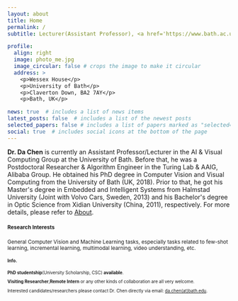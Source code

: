 ```yaml
---
layout: about
title: Home
permalink: /
subtitle: Lecturer(Assistant Professor), <a href='https://www.bath.ac.uk/departments/department-of-computer-science/'>Department of Computer Science</a>, <a href='https://www.bath.ac.uk/'>University of Bath</a>

profile:
  align: right
  image: photo_me.jpg
  image_circular: false # crops the image to make it circular
  address: >
    <p>Wessex House</p>
    <p>University of Bath</p>
    <p>Claverton Down, BA2 7AY</p>
    <p>Bath, UK</p>

news: true  # includes a list of news items
latest_posts: false  # includes a list of the newest posts
selected_papers: false # includes a list of papers marked as "selected={true}"
social: true  # includes social icons at the bottom of the page
---
```


**Dr. Da Chen** is currently an Assistant Professor/Lecturer in the AI & Visual Computing Group at the University of Bath. Before that, he was a Postdoctoral Researcher & Algorithm Engineer in the Turing Lab & AAIG, Alibaba Group. He obtained his PhD degree in Computer Vision and Visual Computing from the University of Bath (UK, 2018). Prior to that, he got his Master's degree in Embedded and Intelligent Systems from Halmstad University (Joint with Volvo Cars, Sweden, 2013) and his Bachelor's degree in Optic Science from Xidian University (China, 2011), respectively. For more details, please refer to [About]({{site.baseurl}}/cv/).

#### <small>Research Interests

General Computer Vision and Machine Learning tasks, especially tasks related to few-shot learning, incremental learning, multimodal learning, video understanding, etc.

#### <small>Info.

**PhD studentship**(University Scholarship, CSC) **available**. 

**Visiting Researcher**,**Remote Intern** or any other kinds of collaboration are all very welcome.

Interested candidates/researchers please contact Dr. Chen directly via email: <a href='mailto:da.chen(at)bath.edu'>da.chen(at)bath.edu</a>.
